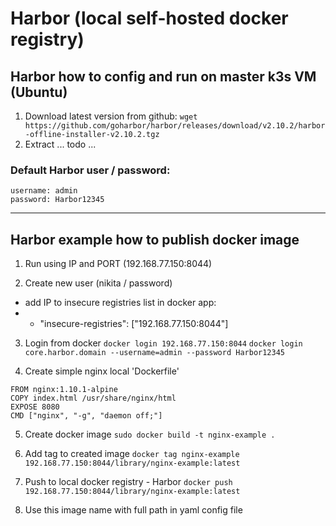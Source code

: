 # Harbor (local self-hosted docker registry)

## Harbor how to config and run on master k3s VM (Ubuntu)

1. Download latest version from github:
   `wget https://github.com/goharbor/harbor/releases/download/v2.10.2/harbor-offline-installer-v2.10.2.tgz`
2. Extract
   ... todo ...

### Default Harbor user / password:

```
username: admin
password: Harbor12345
```

---

## Harbor example how to publish docker image

1. Run using IP and PORT (192.168.77.150:8044)

2. Create new user (nikita / password)

- add IP to insecure registries list in docker app:
- - "insecure-registries": ["192.168.77.150:8044"]

3. Login from docker
   `docker login 192.168.77.150:8044`
   `docker login core.harbor.domain --username=admin --password Harbor12345`

4. Create simple nginx local 'Dockerfile'

```
FROM nginx:1.10.1-alpine
COPY index.html /usr/share/nginx/html
EXPOSE 8080
CMD ["nginx", "-g", "daemon off;"]

```

5. Create docker image
   `sudo docker build -t nginx-example .`

6. Add tag to created image
   `docker tag nginx-example 192.168.77.150:8044/library/nginx-example:latest`

7. Push to local docker registry - Harbor
   `docker push 192.168.77.150:8044/library/nginx-example:latest`

8. Use this image name with full path in yaml config file
